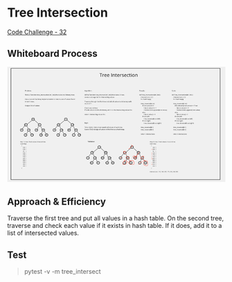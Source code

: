 # Tree Intersection

[Code Challenge - 32](https://canvas.instructure.com/courses/3826570/assignments/26339208?return_to=https%3A%2F%2Fcanvas.instructure.com%2Fcalendar%23view_name%3Dmonth%26view_start%3D2022-03-14)

## Whiteboard Process

![white board](tree_intersection.png)

## Approach & Efficiency

Traverse the first tree and put all values in a hash table. 
On the second tree, traverse and check each value if it exists in hash table. If it does, add it to a list of intersected values.

## Test

> pytest -v -m tree_intersect
